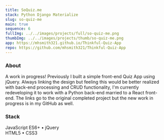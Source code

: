 ```yaml
---
title: SoQuiz.me
stack: Python Django Materialize
slug: so-quiz-me
main: true
sequence: 6
fullImg: ../../images/projects/full/so-quiz-me.png
thumbImg: ../../images/projects/thumb/so-quiz-me.png
app: https://mhsmith321.github.io/Thinkful-Quiz-App
repo: https://github.com/mhsmith321/Thinkful-Quiz-App
---
```


### About

A work in progress!  Previously I built a simple front-end Quiz App using jQuery.  Always linking the design but feeling this would be better realized with back-end processing and CRUD functionality, I'm currently redeveloping it to work with a Python back-end married to a React front-end.  The links go to the original completed project but the new work in progress is in my GitHub as well.

### Stack
JavaScript ES6+ • jQuery  
HTML5 • CSS3